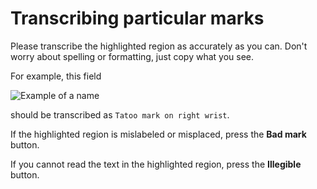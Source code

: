 # Transcribing particular marks

Please transcribe the highlighted region as accurately as you can. Don't worry about spelling or formatting, just copy what you see.

For example, this field

![Example of a name](/images/cd_marks.png)

should be transcribed as `Tatoo mark on right wrist`.

If the highlighted region is mislabeled or misplaced, press the **Bad mark** button.

If you cannot read the text in the highlighted region, press the **Illegible** button.